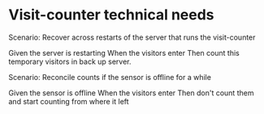 # Visit-counter technical needs

Scenario: Recover across restarts of the server
that runs the visit-counter

  Given the server is restarting
  When the visitors enter
  Then count this temporary visitors in back up server.

Scenario: Reconcile counts if the sensor is offline for a while

  Given the sensor is offline
  When the visitors enter
  Then don't count them and
  start counting from where it left
